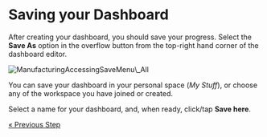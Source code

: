 # Saving your Dashboard 

After creating your dashboard, you should save your progress. Select the
**Save As** option in the overflow button from the top-right hand corner
of the dashboard editor.

<img src="images/ManufacturingAccessingSaveMenu_All.png" alt="ManufacturingAccessingSaveMenu\_All" class="responsive-img"/>

You can save your dashboard in your personal space (*My Stuff*), or choose any of the workspace you have joined or created.

Select a name for your dashboard, and, when ready, click/tap **Save here**.

<style>
.previous {
    text-align: left
}

.next {
    float: right
}

</style>

<a href="adding-other-visualizations.md" class="previous">&laquo; Previous Step</a>